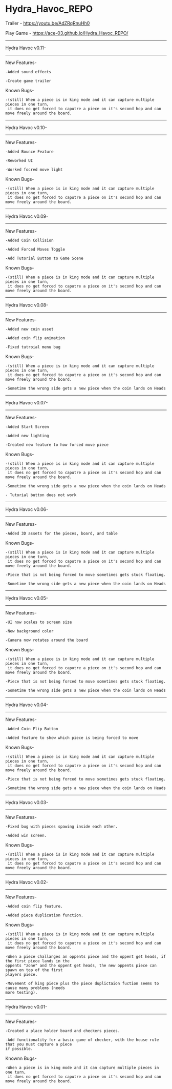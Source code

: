 # Hydra_Havoc_REPO

Trailer - https://youtu.be/AdZRqRnuHh0

Play Game - https://ace-03.github.io/Hydra_Havoc_REPO/
________________________________________________________________________________________________________________
Hydra Havoc v0.11-
________________________________________________________________________________________________________________
New Features-

    -Added sound effects

    -Create game trailer

Known Bugs-

    -(still) When a piece is in king mode and it can capture multiple pieces in one turn,
     it does no get forced to caputre a piece on it's second hop and can move freely around the board.
________________________________________________________________________________________________________________
Hydra Havoc v0.10-
________________________________________________________________________________________________________________
New Features-

    -Added Bounce Feature

    -Reworked UI

    -Worked focred move light

Known Bugs-

    -(still) When a piece is in king mode and it can capture multiple pieces in one turn,
     it does no get forced to caputre a piece on it's second hop and can move freely around the board.
________________________________________________________________________________________________________________
Hydra Havoc v0.09-
________________________________________________________________________________________________________________
New Features-

    -Added Coin Collision

    -Added Forced Moves Toggle

    -Add Tutorial Button to Game Scene

Known Bugs-

    -(still) When a piece is in king mode and it can capture multiple pieces in one turn,
     it does no get forced to caputre a piece on it's second hop and can move freely around the board.
________________________________________________________________________________________________________________
Hydra Havoc v0.08-
________________________________________________________________________________________________________________
New Features-

    -Added new coin asset

    -Added coin flip animation

    -Fixed tutroial menu bug

Known Bugs-

    -(still) When a piece is in king mode and it can capture multiple pieces in one turn,
     it does no get forced to caputre a piece on it's second hop and can move freely around the board.

    -Sometime the wrong side gets a new piece when the coin lands on Heads
________________________________________________________________________________________________________________
Hydra Havoc v0.07-
________________________________________________________________________________________________________________
New Features-

    -Added Start Screen

    -Added new lighting

    -Created new feature to how forced move piece

Known Bugs-

    -(still) When a piece is in king mode and it can capture multiple pieces in one turn,
     it does no get forced to caputre a piece on it's second hop and can move freely around the board.

    -Sometime the wrong side gets a new piece when the coin lands on Heads

    - Tutorial button does not work
________________________________________________________________________________________________________________
Hydra Havoc v0.06-
________________________________________________________________________________________________________________
New Features-

    -Added 3D assets for the pieces, board, and table

Known Bugs-

    -(still) When a piece is in king mode and it can capture multiple pieces in one turn,
     it does no get forced to caputre a piece on it's second hop and can move freely around the board.

    -Piece that is not being forced to move sometimes gets stuck floating.

    -Sometime the wrong side gets a new piece when the coin lands on Heads
________________________________________________________________________________________________________________
Hydra Havoc v0.05-
________________________________________________________________________________________________________________
New Features-

    -UI now scales to screen size

    -New background color

    -Camera now rotates around the board

Known Bugs-

    -(still) When a piece is in king mode and it can capture multiple pieces in one turn,
     it does no get forced to caputre a piece on it's second hop and can move freely around the board.

    -Piece that is not being forced to move sometimes gets stuck floating.

    -Sometime the wrong side gets a new piece when the coin lands on Heads
________________________________________________________________________________________________________________
Hydra Havoc v0.04-
________________________________________________________________________________________________________________
New Features-

    -Added Coin Flip Button

    -Added feature to show which piece is being forced to move

Known Bugs-

    -(still) When a piece is in king mode and it can capture multiple pieces in one turn,
     it does no get forced to caputre a piece on it's second hop and can move freely around the board.

    -Piece that is not being forced to move sometimes gets stuck floating.

    -Sometime the wrong side gets a new piece when the coin lands on Heads
________________________________________________________________________________________________________________
Hydra Havoc v0.03-
________________________________________________________________________________________________________________
New Features-

    -Fixed bug with pieces spawing inside each other.

    -Added win screen.

Known Bugs-

    -(still) When a piece is in king mode and it can capture multiple pieces in one turn,
     it does no get forced to caputre a piece on it's second hop and can move freely around the board.
     
________________________________________________________________________________________________________________
Hydra Havoc v0.02-
________________________________________________________________________________________________________________
New Features-

    -Added coin flip feature.

    -Added piece duplication function.

Known Bugs-

    -(still) When a piece is in king mode and it can capture multiple pieces in one turn,
     it does no get forced to caputre a piece on it's second hop and can move freely around the board.
     
    -When a piece challanges an oppents piece and the oppent get heads, if the first piece lands in the 
    oppents "zone" and the oppent get heads, the new oppents piece can spawn on top of the first 
    players piece.

    -Movement of king piece plus the piece duplictaion fuction seems to cause many problems (needs 
    more testing).
________________________________________________________________________________________________________________
Hydra Havoc v0.01-
________________________________________________________________________________________________________________
New Features-

    -Created a place holder board and checkers pieces.
    
    -Add functionality for a basic game of checker, with the house rule that you must capture a piece 
    if possible.

Knownn Bugs-
    
    -When a piece is in king mode and it can capture multiple pieces in one turn,
     it does no get forced to caputre a piece on it's second hop and can move freely around the board.
